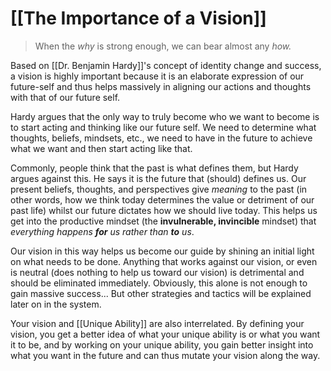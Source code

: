 # [[The Importance of a Vision]]
> When the *why* is strong enough, we can bear almost any *how.*

Based on [[Dr. Benjamin Hardy]]'s concept of identity change and success, a vision is highly important because it is an elaborate expression of our future-self and thus helps massively in aligning our actions and thoughts with that of our future self.

Hardy argues that the only way to truly become who we want to become is to start acting and thinking like our future self. We need to determine what thoughts, beliefs, mindsets, etc., we need to have in the future to achieve what we want and then start acting like that.

Commonly, people think that the past is what defines them, but Hardy argues against this. He says it is the future that (should) defines us. Our present beliefs, thoughts, and perspectives give *meaning* to the past (in other words, how we think today determines the value or detriment of our past life) whilst our future dictates how we should live today. This helps us get into the productive mindset (the **invulnerable, invincible** mindset) that *everything happens **for** us rather than **to** us*.

Our vision in this way helps us become our guide by shining an initial light on what needs to be done. Anything that works against our vision, or even is neutral (does nothing to help us toward our vision) is detrimental and should be eliminated immediately. Obviously, this alone is not enough to gain massive success... But other strategies and tactics will be explained later on in the system.

Your vision and [[Unique Ability]] are also interrelated. By defining your vision, you get a better idea of what your unique ability is or what you want it to be, and by working on your unique ability, you gain better insight into what you want in the future and can thus mutate your vision along the way.
